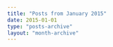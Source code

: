 ```yaml
---
title: "Posts from January 2015"
date: 2015-01-01
type: "posts-archive"
layout: "month-archive"
---
```

